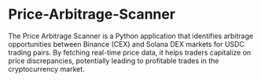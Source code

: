 # Price-Arbitrage-Scanner
The Price Arbitrage Scanner is a Python application that identifies arbitrage opportunities between Binance (CEX) and Solana DEX markets for USDC trading pairs. By fetching real-time price data, it helps traders capitalize on price discrepancies, potentially leading to profitable trades in the cryptocurrency market.
